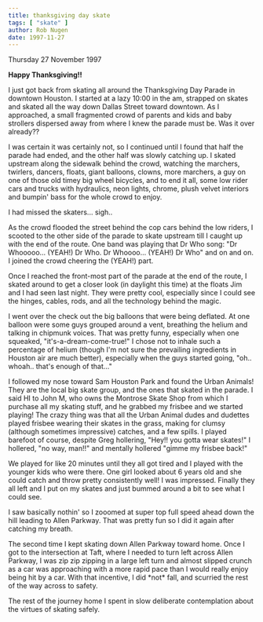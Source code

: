 ```yaml
---
title: thanksgiving day skate
tags: [ "skate" ]
author: Rob Nugen
date: 1997-11-27
---
```


<p class=date>Thursday 27 November 1997</p>

<p><b>Happy Thanksgiving!!</b></p>

<p>I just got back from skating all around the Thanksgiving Day Parade
in downtown Houston.  I started at a lazy 10:00 in the am, strapped on
skates and skated all the way down Dallas Street toward downtown.  As
I approached, a small fragmented crowd of parents and kids and baby
strollers dispersed away from where I knew the parade must be.  Was it
over already??</p>

<p>I was certain it was certainly not, so I continued until I found
that half the parade had ended, and the other half was slowly catching
up. I skated upstream along the sidewalk behind the crowd, watching
the marchers, twirlers, dancers, floats, giant balloons, clowns, more
marchers, a guy on one of those old timey big wheel bicycles, and to
end it all, some low rider cars and trucks with hydraulics, neon
lights, chrome, plush velvet interiors and bumpin' bass for the whole
crowd to enjoy.</p>

<p>I had missed the skaters... sigh..</p>

<p>As the crowd flooded the street behind the cop cars behind the low
riders, I scooted to the other side of the parade to skate upstream
till I caught up with the end of the route.  One band was playing that
Dr Who song: "Dr Whooooo... (YEAH!)  Dr Who.  Dr Whoooo... (YEAH!) Dr
Who" and on and on.  I joined the crowd cheering the (YEAH!) part.</p>

<p>Once I reached the front-most part of the parade at the end of the
route, I skated around to get a closer look (in daylight this time) at
the floats Jim and I had seen last night.  They were pretty cool,
especially since I could see the hinges, cables, rods, and all the
technology behind the magic.</p>

<p>I went over the check out the big balloons that were being
deflated. At one balloon were some guys grouped around a vent,
breathing the helium and talking in chipmunk voices.  That was pretty
funny, especially when one squeaked, "it's-a-dream-come-true!"  I
chose not to inhale such a percentage of helium (though I'm not sure
the prevailing ingredients in Houston air are much better), especially
when the guys started going, "oh.. whoah.. that's enough of
that..."</p>

<p>I followed my nose toward Sam Houston Park and found the Urban
Animals!  They are the local big skate group, and the ones that skated
in the parade.  I said HI to John M, who owns the Montrose Skate Shop
from which I purchase all my skating stuff, and he grabbed my frisbee
and we started playing!  The crazy thing was that all the Urban Animal
dudes and dudettes played frisbee wearing their skates in the grass,
making for clumsy (although sometimes impressive) catches, and a few
spills.  I played barefoot of course, despite Greg hollering, "Hey!!
you gotta wear skates!"  I hollered, "no way, man!!" and mentally
hollered "gimme my frisbee back!"</p>

<p>We played for like 20 minutes until they all got tired and I played
with the younger kids who were there.  One girl looked about 6 years
old and she could catch and throw pretty consistently well!  I was
impressed.  Finally they all left and I put on my skates and just
bummed around a bit to see what I could see.</p>

<p>I saw basically nothin' so I zooomed at super top full speed ahead
down the hill leading to Allen Parkway.  That was pretty fun so I did
it again after catching my breath.</p>

<p>The second time I kept skating down Allen Parkway toward home.
Once I got to the intersection at Taft, where I needed to turn left
across Allen Parkway, I was zip zip zipping in a large left turn and
almost slipped crunch as a car was approaching with a more rapid pace
than I would really enjoy being hit by a car.  With that incentive, I
did *not* fall, and scurried the rest of the way across to safety.</p>

<p>The rest of the journey home I spent in slow deliberate
contemplation about the virtues of skating safely.</p>
